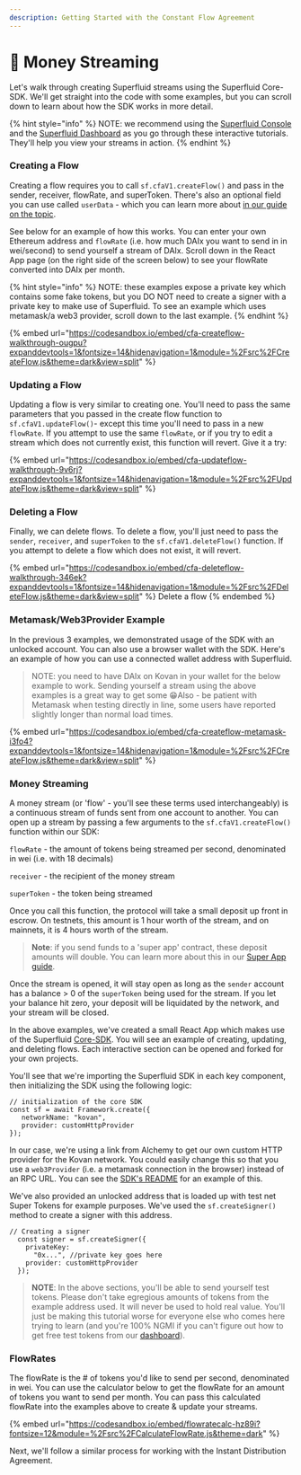 ```yaml
---
description: Getting Started with the Constant Flow Agreement
---
```


# 🌊 Money Streaming

Let's walk through creating Superfluid streams using the Superfluid Core-SDK. We'll get straight into the code with some examples, but you can scroll down to learn about how the SDK works in more detail.&#x20;

{% hint style="info" %}
NOTE: we recommend using the [Superfluid Console](https://console.superfluid.finance) and the [Superfluid Dashboard](https://app.superfluid.finance) as you go through these interactive tutorials. They'll help you view your streams in action.
{% endhint %}

### Creating a Flow

Creating a flow requires you to call `sf.cfaV1.createFlow()` and pass in the sender, receiver, flowRate, and superToken. There's also an optional field you can use called `userData` - which you can learn more about [in our guide on the topic](../developer-guides/super-apps/user-data/).

See below for an example of how this works. You can enter your own Ethereum address and `flowRate` (i.e. how much DAIx you want to send in in wei/second) to send yourself a stream of DAIx. Scroll down in the React App page (on the right side of the screen below) to see your flowRate converted into DAIx per month.

{% hint style="info" %}
NOTE: these examples expose a private key which contains some fake tokens, but you DO NOT need to create a signer with a private key to make use of Superfluid. To see an example which uses metamask/a web3 provider, scroll down to the last example.
{% endhint %}

{% embed url="https://codesandbox.io/embed/cfa-createflow-walkthrough-ougpu?expanddevtools=1&fontsize=14&hidenavigation=1&module=%2Fsrc%2FCreateFlow.js&theme=dark&view=split" %}

### Updating a Flow

Updating a flow is very similar to creating one. You'll need to pass the same parameters that you passed in the create flow function to `sf.cfaV1.updateFlow()`- except this time you'll need to pass in a new `flowRate`. If you attempt to use the same `flowRate`, or if you try to edit a stream which does not currently exist, this function will revert. Give it a try:

{% embed url="https://codesandbox.io/embed/cfa-updateflow-walkthrough-9v6rj?expanddevtools=1&fontsize=14&hidenavigation=1&module=%2Fsrc%2FUpdateFlow.js&theme=dark&view=split" %}

### Deleting a Flow

Finally, we can delete flows. To delete a flow, you'll just need to pass the `sender`, `receiver`, and `superToken` to the `sf.cfaV1.deleteFlow()` function. If you attempt to delete a flow which does not exist, it will revert.

{% embed url="https://codesandbox.io/embed/cfa-deleteflow-walkthrough-346ek?expanddevtools=1&fontsize=14&hidenavigation=1&module=%2Fsrc%2FDeleteFlow.js&theme=dark&view=split" %}
Delete a flow
{% endembed %}

### Metamask/Web3Provider Example

In the previous 3 examples, we demonstrated usage of the SDK with an unlocked account. You can also use a browser wallet with the SDK. Here's an example of how you can use a connected wallet address with Superfluid.

> NOTE: you need to have DAIx on Kovan in your wallet for the below example to work. Sending yourself a stream using the above examples is a great way to get some 😁Also - be patient with Metamask when testing directly in line, some users have reported slightly longer than normal load times.

{% embed url="https://codesandbox.io/embed/cfa-createflow-metamask-i3fo4?expanddevtools=1&fontsize=14&hidenavigation=1&module=%2Fsrc%2FCreateFlow.js&theme=dark&view=split" %}

### Money Streaming

A money stream (or 'flow' - you'll see these terms used interchangeably) is a continuous stream of funds sent from one account to another. You can open up a stream by passing a few arguments to the `sf.cfaV1.createFlow()` function within our SDK:

`flowRate` - the amount of tokens being streamed per second, denominated in wei (i.e. with 18 decimals)

`receiver` - the recipient of the money stream

`superToken` - the token being streamed

Once you call this function, the protocol will take a small deposit up front in escrow. On testnets, this amount is 1 hour worth of the stream, and on mainnets, it is 4 hours worth of the stream.

> **Note**: if you send funds to a 'super app' contract, these deposit amounts will double. You can learn more about this in our [Super App guide](../developer-guides/super-apps/super-app.md#super-app-deposits).

Once the stream is opened, it will stay open as long as the `sender` account has a balance > 0 of the `superToken` being used for the stream. If you let your balance hit zero, your deposit will be liquidated by the network, and your stream will be closed.

In the above examples, we've created a small React App which makes use of the Superfluid [Core-SDK](https://www.npmjs.com/package/@superfluid-finance/sdk-core). You will see an example of creating, updating, and deleting flows. Each interactive section can be opened and forked for your own projects.

You'll see that we're importing the Superfluid SDK in each key component, then initializing the SDK using the following logic:

```
// initialization of the core SDK
const sf = await Framework.create({ 
   networkName: "kovan", 
   provider: customHttpProvider 
});
```

In our case, we're using a link from Alchemy to get our own custom HTTP provider for the Kovan network. You could easily change this so that you use a `web3Provider` (i.e. a metamask connection in the browser) instead of an RPC URL. You can see the [SDK's README](https://github.com/superfluid-finance/protocol-monorepo/tree/dev/packages/sdk-core) for an example of this.

We've also provided an unlocked address that is loaded up with test net Super Tokens for example purposes. We've used the `sf.createSigner()` method to create a signer with this address.

```
// Creating a signer
  const signer = sf.createSigner({
    privateKey:
      "0x...", //private key goes here
    provider: customHttpProvider
  });
```

> **NOTE**: In the above sections, you'll be able to send yourself test tokens. Please don't take egregious amounts of tokens from the example address used. It will never be used to hold real value. You'll just be making this tutorial worse for everyone else who comes here trying to learn (and you're 100% NGMI if you can't figure out how to get free test tokens from our [dashboard](money-streaming-1.md#creating-a-flow)).

### FlowRates

The flowRate is the # of tokens you'd like to send per second, denominated in wei. You can use the calculator below to get the flowRate for an amount of tokens you want to send per month. You can pass this calculated flowRate into the examples above to create & update your streams.

{% embed url="https://codesandbox.io/embed/flowratecalc-hz89i?fontsize=12&module=%2Fsrc%2FCalculateFlowRate.js&theme=dark" %}

Next, we'll follow a similar process for working with the Instant Distribution Agreement.
